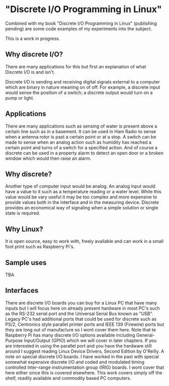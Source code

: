 # "Discrete I/O Programming in Linux"

Combined with my book "Discrete I/O Programming in Linux" (publishing pending) are some code examples of my experiments into the subject.

This is a work in progress.

## Why discrete I/O?

There are many applications for this but first an explanation of what Discrete I/O is and isn't.

Discrete I/O is sending and receiving digital signals external to a computer which are binary in nature meaning on of off. For example, a discrete input would sense the position of a switch; a discrete output would turn on a pump or light.

## Applications

There are many applications such as sensing of water is present above a certain line such as in a basement. It can be used in Ham Radio to sense when a antenna rotor is past a certain point or at a stop. A switch can be made to sense when an analog action such as humidity has reached a certain point and turns of a switch for a specified action. And of course a discrete can be used in a property alarm to detect an open door or a broken window which would then raise an alarm.

## Why discrete?

Another type of computer input would be analog. An analog input would have a value to it such as a temperature reading or a water level. While this value would be vary useful it may be too complex and more expensive to provide values both in the interface and in the measuring device. Discrete provides an economical way of signaling when a simple solution or single state is required. 

## Why Linux?

It is open source, easy to work with, freely available and can work in a small foot print such as Raspberry Pi's.

## Sample uses

TBA

## Interfaces

There are discrete I/O boards you can buy for a Linux PC that have many inputs but I will focus here on already present hardware in most PC's such as the RS-232 serial port and the Universal Serial Bus known as "USB". Legacy PC's had additional ports that could be used for discrete such as PS/2, Centronics style parallel printer ports and IEEE 139 (Firewire) ports but they are long out of manufacture so I wont cover them here. Note that te Raspberry Pi has many discrete I/O options available including General-Purpose Input/Output (GPIO) which we will cover in later chapters. If you are interested in using the parallel port and you have the hardware still around I suggest reading Linux Device Drivers, Second Edition by O'Reilly. A note on special discrete I/O boards. I have worked in the past with special somewhat expensive discrete I/O and coded and modulated timing controlled Inter-range instrumentation group (IRIG) boards. I wont cover that here either since this is covered elsewhere. This work covers simply off the shelf, readily available and commodity based PC computers.



